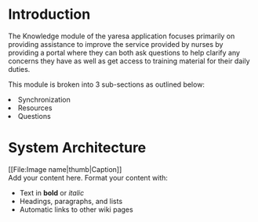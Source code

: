 # Introduction #

The Knowledge module of the yaresa application focuses primarily on providing assistance to improve the service provided by nurses by providing a portal where they can both ask questions to help clarify any concerns they have as well as get access to training material for their daily duties.

<p>This module is broken into 3 sub-sections as outlined below:<p>
<li>Synchronization</li>
<li>Resources  </li>
<li>Questions</li>

<h1>System Architecture</h1>
[[File:Image name|thumb|Caption]]<br>
Add your content here.  Format your content with:<br>
<ul><li>Text in <b>bold</b> or <i>italic</i>
</li><li>Headings, paragraphs, and lists<br>
</li><li>Automatic links to other wiki pages